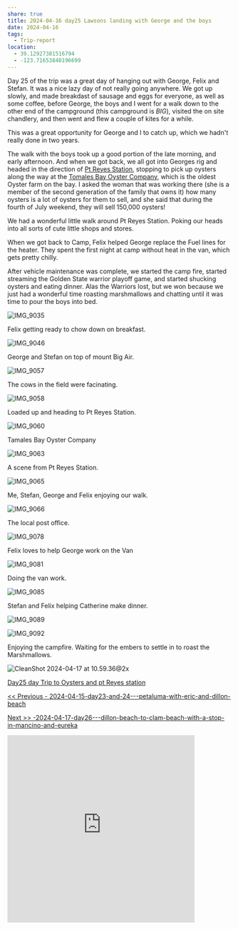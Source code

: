 ```yaml
---
share: true
title: 2024-04-16 day25 Lawsons landing with George and the boys
date: 2024-04-16
tags:
  - Trip-report
location:
  - 39.12927381516794
  - -123.71653840196699
---
```


Day 25 of the trip was a great day of hanging out with George, Felix and Stefan.   It was a nice lazy day of not really going anywhere.  We got up slowly, and made breakdast of sausage and eggs for everyone, as well as some coffee, before George, the boys and I went for a walk down to the other end of the campground (this campground is _BIG_), visited the on site chandlery, and then went and flew a couple of kites for a while.  

This was a great opportunity for George and I to catch up, which we hadn't really done in two years.   

The walk with the boys took up a good portion of the late morning, and early afternoon.  And when we got back, we all got into Georges rig and headed in the direction of [Pt Reyes Station](https://en.wikipedia.org/wiki/Point_Reyes_Station,_California), stopping to pick up oysters along the way at the [Tomales Bay Oyster Company](http://tomalesbayoysters.com/), which is the oldest Oyster farm on the bay.  I asked the woman that was working there (she is a member of the second generation of the family that owns it) how many oysters is a lot of oysters for them to sell, and she said that during the fourth of July weekend, they will sell 150,000 oysters!   

We had a wonderful little walk around Pt Reyes Station.  Poking our heads into all sorts of cute little shops and stores.  

When we got back to Camp, Felix helped George replace the Fuel lines for the heater.  They spent the first night at camp without heat in the van, which gets pretty chilly.  

After vehicle maintenance was complete, we started the camp fire, started streaming the Golden State warrior playoff game, and started shucking oysters and eating dinner.    Alas the Warriors lost, but we won because we just had a wonderful time roasting marshmallows and chatting until it was time to pour the boys into bed.  


![IMG_9035](../attachments/IMG_9035.jpeg)

Felix getting ready to chow down on breakfast.

![IMG_9046](../attachments/IMG_9046.jpeg)

George and Stefan on top of mount Big Air.

![IMG_9057](../attachments/IMG_9057.jpeg)

The cows in the field were facinating.

![IMG_9058](../attachments/IMG_9058.jpeg)

Loaded up and heading to Pt Reyes Station.

![IMG_9060](../attachments/IMG_9060.jpeg)

Tamales Bay Oyster Company

![IMG_9063](../attachments/IMG_9063.jpeg)

A scene from Pt Reyes Station.

![IMG_9065](../attachments/IMG_9065.jpeg)

Me, Stefan, George and Felix enjoying our walk.

![IMG_9066](../attachments/IMG_9066.jpeg)

The local post office.

![IMG_9078](../attachments/IMG_9078.jpeg)

Felix loves to help George work on the Van

![IMG_9081](../attachments/IMG_9081.jpeg)

Doing the van work.

![IMG_9085](../attachments/IMG_9085.jpeg)

Stefan and Felix helping Catherine make dinner.

![IMG_9089](../attachments/IMG_9089.jpeg)

![IMG_9092](../attachments/IMG_9092.jpeg)

Enjoying the campfire.  Waiting for the embers to settle in to roast the Marshmallows.

![CleanShot 2024-04-17 at 10.59.36@2x](../attachments/CleanShot%202024-04-17%20at%2010.59.36@2x.png)

[Day25 day Trip to Oysters and  pt Reyes station](https://www.gaiagps.com/public/aeuL15lzDjwuTW4rSrnSe51c/)

[<< Previous - 2024-04-15-day23-and-24---petaluma-with-eric-and-dillon-beach](./2024-04-15-day23-and-24---petaluma-with-eric-and-dillon-beach.md)

[Next >> -2024-04-17-day26---dillon-beach-to-clam-beach-with-a-stop-in-mancino-and-eureka](./2024-04-17-day26---dillon-beach-to-clam-beach-with-a-stop-in-mancino-and-eureka.md)


<iframe src="https://www.gaiagps.com/public/aeuL15lzDjwuTW4rSrnSe51c/?embed=True" style="border:none; overflow-y: hidden; background-color:white; min-width: 320px; max-width:420px; width:100%; height: 420px;" seamless />